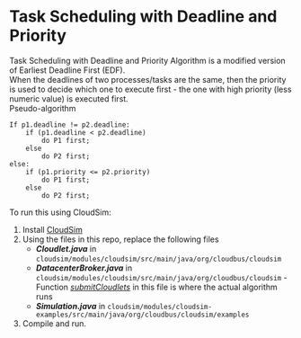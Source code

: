# Task Scheduling with Deadline and Priority

Task Scheduling with Deadline and Priority Algorithm is a modified version of Earliest Deadline First (EDF).  
When the deadlines of two processes/tasks are the same, then the priority is used to decide which one to execute first - the one with high priority (less numeric value) is executed first.  
Pseudo-algorithm

```
If p1.deadline != p2.deadline:
    if (p1.deadline < p2.deadline)
        do P1 first;
    else
        do P2 first;
else:
    if (p1.priority <= p2.priority)
        do P1 first;
    else
        do P2 first;
```

To run this using CloudSim:

1. Install [CloudSim](https://github.com/Cloudslab/cloudsim/releases)
2. Using the files in this repo, replace the following files
    - **_Cloudlet.java_** in `cloudsim/modules/cloudsim/src/main/java/org/cloudbus/cloudsim`
    - **_DatacenterBroker.java_** in `cloudsim/modules/cloudsim/src/main/java/org/cloudbus/cloudsim` - Function [_submitCloudlets_](https://github.com/harshithiremath/cc_aat/blob/1f0a5098814596bfa9327aa52ebfaa9498f1c639/DatacenterBroker.java#L335-L391) in this file is where the actual algorithm runs
    - **_Simulation.java_** in `cloudsim/modules/cloudsim-examples/src/main/java/org/cloudbus/cloudsim/examples`
3. Compile and run.
